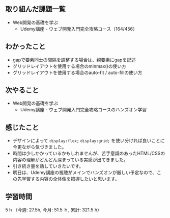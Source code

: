 ## 取り組んだ課題一覧
- Web開発の基礎を学ぶ
    - Udemy講座 - ウェブ開発入門完全攻略コース（164/456）
## わかったこと
- gapで要素同士の間隔を調整する場合は、親要素にgapを記述
- グリッドレイアウトを使用する場合のminmax()の使い方
- グリッドレイアウトを使用する場合のauto-fit / auto-fillの使い方
## 次やること
- Web開発の基礎を学ぶ
    - Udemy講座 - ウェブ開発入門完全攻略コースのハンズオン学習
## 感じたこと
- デザインによって `display:flex;` `display:grid;` を使い分ければ良いことに今更ながら気づきました。
- 時間は少しかかっているかもしれませんが、苦手意識のあったHTML/CSSの内容の理解がどんどん深まっている実感が出てきました。
- 引き続き量を熟していきたいです。
- 明日は、Udemy講座の視聴がメインでハンズオンが厳しい予定なので、この先学習する内容の全体像を把握したいと思います。    
## 学習時間
5 h （今週: 27.5h, 今月: 51.5 ｈ, 累計: 321.5 h）